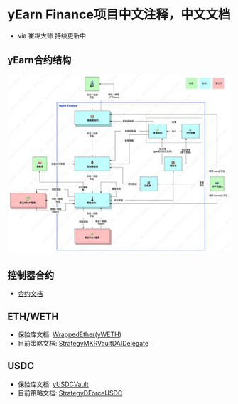 # yEarn Finance项目中文注释，中文文档

- via 崔棉大师 持续更新中

## yEarn合约结构
![](./yearn-protocol-v0.06.jpg)

## 控制器合约

- [合约文档](./docs/Controller.md)

## ETH/WETH

- 保险库文档: [WrappedEther(yWETH)](./docs/WrappedEther(yWETH).md)
- 目前策略文档: [StrategyMKRVaultDAIDelegate](./docs/StrategyMKRVaultDAIDelegate.md)


## USDC

- 保险库文档: [yUSDCVault](./docs/yUSDCVault.md)
- 目前策略文档: [StrategyDForceUSDC](./docs/StrategyDForceUSDC.md)


